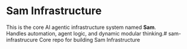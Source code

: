 # Sam Infrastructure

This is the core AI agentic infrastructure system named **Sam**.  
Handles automation, agent logic, and dynamic modular thinking.# sam-infrastrucure
Core repo for building Sam Infrastructure

